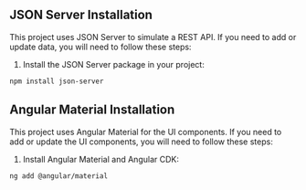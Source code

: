 ## JSON Server Installation

This project uses JSON Server to simulate a REST API. If you need to add or update data, you will need to follow these steps:

1. Install the JSON Server package in your project:

```bash
npm install json-server
```

## Angular Material Installation

This project uses Angular Material for the UI components. If you need to add or update the UI components, you will need to follow these steps:

1. Install Angular Material and Angular CDK:

```bash
ng add @angular/material
```
